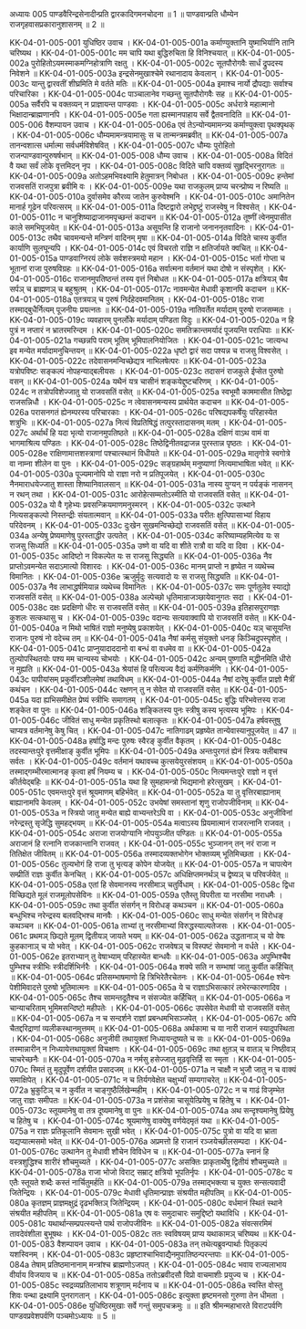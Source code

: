 




अध्यायः 005
पाण्डवैरिन्द्रसेनादीन्प्रति द्वारकादिगमनचोदना ॥ 1 ॥ पाण्डवान्प्रति धौम्येन राजगृहवासप्रकारानुशासनम् ॥ 2 ॥

KK-04-01-005-001	युधिष्ठिर उवाच ।
KK-04-01-005-001a	कर्माण्युक्तानि युष्माभिर्यानि तानि चरिष्यथ ।
KK-04-01-005-001c	मम चापि यथा बुद्धिरुचिता हि विनिश्चयात् ॥
KK-04-01-005-002a	पुरोहितोऽयमस्माकमग्निहोत्राणि रक्षतु ।
KK-04-01-005-002c	सूतपौरोगवैः सार्धं द्रुपदस्य निवेशने ॥
KK-04-01-005-003a	इन्द्रसेनमुखाश्चेमे रथानादाय केवलान् ।
KK-04-01-005-003c	यान्तु द्वारवतीं शीघ्रमिति मे वर्तते मतिः ॥
KK-04-01-005-004a	इमाश्च नार्यो द्रौपद्याः सर्वाश्च परिचारिका ।
KK-04-01-005-004c	पाञ्चालानेव गच्छन्तु सूतपौरोगवैः सह ॥
KK-04-01-005-005a	सर्वैरपि च वक्तव्यन् न प्राज्ञायन्त पाण्डवाः ।
KK-04-01-005-005c	अर्धरात्रे महात्मानो भिक्षादान्ब्राह्मणानपि ।
KK-04-01-005-005e	गता ह्यस्मानपाहाय सर्वे द्वैतवनादिति ॥
KK-04-01-005-006	वैशम्पायन उवाच ।
KK-04-01-005-006a	एवं तेऽन्योन्यमामन्त्र्य कर्माण्युक्त्वा पृथक्पृथक् ।
KK-04-01-005-006c	धौम्यमामन्त्रयामासुः स च तान्मन्त्रमब्रवीत् ॥
KK-04-01-005-007a	तानन्वशात्स धर्मात्मा सर्वधर्मविशेषवित् ।
KK-04-01-005-007c	धौम्यः पुरोहितो राजन्पाण्डवान्पुरुषर्षभान् ॥
KK-04-01-005-008	धौम्य उवाच ।
KK-04-01-005-008a	विदितं वै यथा सर्वं लोके वृत्तमिदन् नृप ।
KK-04-01-005-008c	विदिते चापि वक्तव्यं सुहृद्भिरनुरागतः ॥
KK-04-01-005-009a	अतोऽहमभिवक्ष्यामि हेतुमात्रन् निबोधत ।
KK-04-01-005-009c	हन्तेमां राजवसतिं राजपुत्रा ब्रवीमि वः ।
KK-04-01-005-009e	यथा राजकुलम् प्राप्य चरन्प्रोष्य न रिष्यति ॥
KK-04-01-005-010a	दुर्वासमेव कौरव्य जातेन कुरुवेश्मनि ।
KK-04-01-005-010c	अमानितेन मानार्ह गूढेन परिवत्सरम् ॥
KK-04-01-005-011a	दिष्टद्वारो लभेद्द्रष्टुं राजस्वेषु न विश्वसेत् ।
KK-04-01-005-011c	न चानुशिष्याद्राजानमपृच्छन्तं कदाचन ॥
KK-04-01-005-012a	तूष्णीं त्वेनमुपासीत काले समभिपूजयेत् ॥
KK-04-01-005-013a	असूयन्ति हि राजानो जनाननृतवादिनः ।
KK-04-01-005-013c	तथैव चावमन्यन्ते मन्त्रिणं वादिनम् मृषा ॥
KK-04-01-005-014a	विदिते चास्य कुर्वीत कार्याणि सुलघून्यपि ।
KK-04-01-005-014c	एवं विचरतो राज्ञि न क्षतिर्जायते क्वचित् ॥
KK-04-01-005-015a	पाण्डवाग्निरयं लोके सर्वशस्त्रमयो महान ।
KK-04-01-005-015c	भर्ता गोप्ता च भूतानां राजा पुरुषविग्रहः ॥
KK-04-01-005-016a	सर्वात्मना वर्तमानं यथा दोषो न संस्पृशेत् ।
KK-04-01-005-016c	राजानमुपतिष्ठन्तं तस्य वृत्तं निबोधत ॥
KK-04-01-005-017a	क्षत्रियञ् चैव सर्पञ् च ब्राह्मणञ् च बहुश्रुतम् ।
KK-04-01-005-017c	नावमन्येत मेधावी कृशानपि कदाचन ॥
KK-04-01-005-018a	एतत्रयञ् च पुरुषं निर्दहेदवमानितम् ।
KK-04-01-005-018c	राजा तस्माद्बुधैर्नित्यम् पूजनीयः प्रयत्नतः ॥
KK-04-01-005-019a	नातिवर्तेत मर्यादाम् पुरुषो राजसम्मतः ।
KK-04-01-005-019c	व्यवहारम् पुनर्लोके मर्यादाम् पण्डिता विदुः ॥
KK-04-01-005-020a	न हि पुत्रं न नप्तारं न भ्रातरमरिन्दम ।
KK-04-01-005-020c	समतिक्रान्तमर्यादं पूजयन्ति पराधिपाः ॥
KK-04-01-005-021a	गच्छन्नपि पराम् भूतिम् भूमिपालनियोजितः ।
KK-04-01-005-021c	जात्यन्ध इव मन्येत मर्यादामनुचिन्तयन् ॥
KK-04-01-005-022a	धृष्टो द्वारं सदा पश्यन्न च राजसु विश्वसेत् ।
KK-04-01-005-022c	तदेवासनमन्विच्छेद्यत्र नाभिलषेत्परः ॥
KK-04-01-005-023a	यत्रोपविष्टः सङ्कल्पं नोपहन्याद्बलीयसः ।
KK-04-01-005-023c	तदासनं राजकुले ईप्सेत पुरुषो वसन् ॥
KK-04-01-005-024a	यथैनं यत्र चासीनं शङ्कयेद्दुष्टचरिणम् ।
KK-04-01-005-024c	न तत्रोपविशेज्जातु यो राजवसतिं वसेत् ॥
KK-04-01-005-025a	स्वभूमौ काममासीत तिष्ठेद्वा राजसन्निधौ ।
KK-04-01-005-025c	न त्वेवासनमन्यस्य प्रार्थयेत कदाचन ॥
KK-04-01-005-026a	परासनगतं ह्येनम्परस्य परिचारकाः ।
KK-04-01-005-026c	परिषद्यपकर्षेयुः परिहास्येत शत्रुभिः ॥
KK-04-01-005-027a	नित्यं विप्रतिषिद्धं तत्पुरस्तादासनम् मतम् ।
KK-04-01-005-027c	अर्थार्थं हि यदा भृत्यो राजानमुपतिष्ठते ॥
KK-04-01-005-028a	दक्षिणं वाऽथ वामं वा भागमाश्रित्य पण्डितः ।
KK-04-01-005-028c	तिष्ठेद्विनीतवद्राजन्न पुरस्तान्न पृष्ठतः ।
KK-04-01-005-028e	राक्षिणामात्तशस्त्राणां पश्चात्स्थानं विधीयते ॥
KK-04-01-005-029a	मातृगोत्रे स्वगोत्रे वा नाम्ना शीलेन वा पुनः ।
KK-04-01-005-029c	सङ्ग्रहार्थम् मनुष्याणां नित्यमाभाषिता भवेत् ॥
KK-04-01-005-030a	पूज्यमानोपि यो राज्ञा नरो न प्रतिपूजयेत् ।
KK-04-01-005-030c	नैनमाराधयेज्जातु शास्ता शिष्यानिवालसान् ॥
KK-04-01-005-031a	नास्य युग्यन् न पर्यङ्कं नासनन् न रथन् तथा ।
KK-04-01-005-031c	आरोहेत्सम्मतोऽस्मीति यो राजवसतिं वसेत् ॥
KK-04-01-005-032a	यो वै गृहेभ्यः प्रवसन्क्रियमाणमनुस्मरन् ।
KK-04-01-005-032c	उत्थाने नित्यसङ्कल्पो निस्तन्द्रीः संयतात्मवान् ॥
KK-04-01-005-033a	परीतः क्षुत्पिपासाभ्यां विहाय परिदेवनम् ।
KK-04-01-005-033c	दुःखेन सुखमन्विच्छेद्यो राजवसतिं वसेत् ॥
KK-04-01-005-034a	अन्येषु प्रेष्यमाणेषु पुरस्ताद्धीर उत्पतेत् ।
KK-04-01-005-034c	करिष्याम्यहमित्येव यः स राजसु सिध्यति ॥
KK-04-01-005-035a	उष्णे वा यदि वा शीते रात्रौ वा यदि वा दिवा ।
KK-04-01-005-035c	आदिष्टो न विकल्पेत यः स राजसु सिद्ध्यति ॥
KK-04-01-005-036a	नैव प्राप्तोऽवमन्येत सदाऽमात्यो विशारदः ।
KK-04-01-005-036c	मानम् प्राप्तो न हृष्येत न व्यथेच्च विमानितः ।
KK-04-01-005-036e	ऋजुर्मृदुः सत्यवादो यः स राजसु सिद्ध्यति ॥
KK-04-01-005-037a	नैव लाभाद्धर्षमियान्न व्यथेच्च विमानितः ।
KK-04-01-005-037c	समः पूर्णतुलेव स्याद्यो राजवसतिं वसेत् ॥
KK-04-01-005-038a	अल्पेच्छो धृतिमान्राजञ्छायेवानुगतः सदा ।
KK-04-01-005-038c	दक्षः प्रदक्षिणो धीरः स राजवसतिं वसेत् ॥
KK-04-01-005-039a	इतिहासपुराणज्ञः कुशलः सत्कथासु च ।
KK-04-01-005-039c	वदान्यः सत्यवाक्वापि यो राजवसतिं वसेत् ॥
KK-04-01-005-040a	न मिथो भाषितं राज्ञो मनुष्येषु प्रकाशयेत् ।
KK-04-01-005-040c	यञ् चासूयन्ति राजानः पुरुषं नो वदेच्च तम् ॥
KK-04-01-005-041a	नैषां कर्मसु संयुक्तो धनङ् किञ्चिदुपस्पृशेत् ।
KK-04-01-005-041c	प्राप्नुयादाददानो वा बन्धं वा वधमेव वा ॥
KK-04-01-005-042a	तुल्योपस्थितयोः पश्य मम चान्यस्य चोभयोः ।
KK-04-01-005-042c	अन्यम् पुष्णाति मद्धीनमिति धीरो न मुह्यति ॥
KK-04-01-005-043a	श्रेयांसं हि परित्यज्य वैद्यं कर्मणिकर्मणि ।
KK-04-01-005-043c	पापीयांसम् प्रकुर्वीरञ्शीलमेषां तथाविधम् ॥
KK-04-01-005-044a	नैषां दारेषु कुर्वीत प्राज्ञो मैत्रीं कथंचन ।
KK-04-01-005-044c	रक्षणन् तु न सेवेत यो राजवसतिं वसेत् ॥
KK-04-01-005-045a	यदा ह्यभिसमीक्षेत प्रेष्यं स्त्रीभिः समागतम् ।
KK-04-01-005-045c	बुद्धिः परिभवेत्तस्य राजा शङ्केत वा पुनः ॥
KK-04-01-005-046a	शङ्कितस्य पुनः स्त्रीषु कस्य भृत्यस्य भूमिपः ।
KK-04-01-005-046c	जीवितं साधु मन्येत प्रकृतिस्थो बलात्कृतः ॥
KK-04-01-005-047a	हर्षवस्तुषु चाप्यत्र वर्तमानेषु केषु चित् ।
KK-04-01-005-047c	नातिगाढम् प्रहृष्येत तान्येवास्यानुपूजयेत् ॥ 47 ॥
KK-04-01-005-048a	हर्षाद्धि मन्दः पुरुषः स्वैरङ् कुर्वीत वैकृतम् ।
KK-04-01-005-048c	तदस्यान्तःपुरे वृत्तमीक्षाङ् कुर्वीत भूमिपः ॥
KK-04-01-005-049a	अन्तःपुरगतं ह्येनं स्त्रियः क्लीबाश्च सर्वतः ।
KK-04-01-005-049c	वर्तमानं यथावच्च कुत्सयेयुरसंशयम् ॥
KK-04-01-005-050a	तस्माद्गम्भीरमात्मानङ् कृत्वा हर्षं नियम्य च ।
KK-04-01-005-050c	नित्यमन्तःपुरे राज्ञो न वृत्तं कीर्तयेद्बहिः ॥
KK-04-01-005-051a	यथा हि सुमहामन्त्रो भिद्यमानो हरेत्सुखम् ।
KK-04-01-005-051c	एवमन्तःपुरे वृत्तं श्रूयमाणम् बहिर्भवेत् ॥
KK-04-01-005-052a	या तु वृत्तिरबाह्यानाम् बाह्यानामपि केवलम् ।
KK-04-01-005-052c	उभयेषां समस्तानां शृणु राजोपजीविनाम् ॥
KK-04-01-005-053a	न स्त्रियो जातु मन्येत बाह्ये वाभ्यन्तरेऽपि वा ।
KK-04-01-005-053c	अनुजीविनां नरेन्द्रस्तु सृजेद्धि सुमहद्भयम् ॥
KK-04-01-005-054a	मत्वाऽस्य प्रियमात्मानं राजरत्नानि राजवत् ।
KK-04-01-005-054c	अराजा राजयोग्यानि नोपयुञ्जीत पण्डितः ॥
KK-04-01-005-055a	अराजानं हि रत्नानि राजकान्तानि राजवत् ।
KK-04-01-005-055c	भुञ्जानन् तन् नरं राजा न तितिक्षेत जीवितम् ॥
KK-04-01-005-056a	तस्मादव्यक्तभोगेन भोक्तव्यम् भूतिमिच्छता ।
KK-04-01-005-056c	तुल्यभोगं हि राजा तु भृत्यङ् कोपेन योजयेत् ॥
KK-04-01-005-057a	न चापत्येन सम्प्रीतिं राज्ञः कुर्वीत केनचित् ।
KK-04-01-005-057c	अधिक्षिप्तमनर्थञ् च द्वेष्यञ् च परिवर्जयेत् ॥
KK-04-01-005-058a	एतां हि सेवमानस्य नरसीमाञ् चतुर्विधाम् ।
KK-04-01-005-058c	द्विधा विच्छिद्यते मूलं राजमूलोपसेविनः ॥
KK-04-01-005-059a	एतैस्तु विपरीता या नरसीमा नराधमैः ।
KK-04-01-005-059c	तथा कुर्वीत संसर्गन् न विरोधङ् कथञ्चन ॥
KK-04-01-005-060a	बन्धुभिश्च नरेन्द्रस्य बलवद्भिश्च मानवैः ।
KK-04-01-005-060c	साधु मन्येत संसर्गन् न विरोधङ् कथञ्चन ॥
KK-04-01-005-061a	ताभ्यां तु नरसीमाभ्यां विरुद्धस्याल्पतेजसः ।
KK-04-01-005-061c	प्रथमञ् छिद्यते मूलम् द्वितीयञ् जायते भयम् ॥
KK-04-01-005-062a	उद्धतानाञ् च यो वेषः कुहकानाञ् च यो भवेत् ।
KK-04-01-005-062c	राजवेषञ् च विस्पष्टं सेवमानो न वर्धते ।
KK-04-01-005-062e	इतराभ्यान् तु वेषाभ्याम् परिहास्येत बान्धवैः ॥
KK-04-01-005-063a	अपुम्भिश्चैव पुम्भिश्च स्त्रीभिः स्त्रीदर्शिभिर्नरैः ।
KK-04-01-005-064a	शक्ये सति न सम्भाषां जातु कुर्वीत कर्हिचित् ॥
KK-04-01-005-064c	प्रतिसम्भाषमाणो हि त्रिभिरेतैरचेतनः ।
KK-04-01-005-064e	श्येनः पेशीमिवादत्ते पुरुषो भूतिमात्मनः ॥
KK-04-01-005-065a	ये च राज्ञाऽभिसत्कारं लभेरन्कारणादिव ।
KK-04-01-005-065c	तैश्च सामन्तदूतैश्च न संसज्येत कर्हिचित् ॥
KK-04-01-005-066a	न चान्याचरिताम् भूमिमसन्दिष्टो महीपतेः ।
KK-04-01-005-066c	उपसेवेत मेधावी यो राजवसतिं वसेत् ॥
KK-04-01-005-067a	न च सन्दर्शने राज्ञां प्रबन्धमभिसञ्जपेत् ।
KK-04-01-005-067c	अपि चैतद्दरिद्राणां व्यलीकस्थानमुत्तमम् ॥
KK-04-01-005-068a	अर्थकामा च या नारी राजानं स्यादुपस्थिता ।
KK-04-01-005-068c	अनुजीवी तथायुक्तां निध्यायन्दुष्यते च सः ॥
KK-04-01-005-069a	तस्मान्नारीन् न निध्यायेत्तथायुक्तां विचक्षणः ।
KK-04-01-005-069c	तथा क्षुतञ् च वातञ् च निष्ठीवञ् चाचरेच्छनैः ॥
KK-04-01-005-070a	न नर्मसु हसेज्जातु मूढवृत्तिर्हि सा स्मृता ।
KK-04-01-005-070c	स्मितं तु मृदुपूर्वेण दर्शयीत प्रसादजम् ॥
KK-04-01-005-071a	न चाक्षौ न भुजौ जातु न च वाक्यं समाक्षिपेत् ।
KK-04-01-005-071c	न च तिर्यगवेक्षेत चक्षुर्भ्यां सम्यगाचरेत् ॥
KK-04-01-005-072a	भ्रुकुटिञ् च न कुर्वीत न चाङ्गुष्ठैर्लिखेन्महीम् ।
KK-04-01-005-072c	न च गाढं विजृम्भेत जातु राज्ञः समीपतः ॥
KK-04-01-005-073a	न प्रशंसेन्ना चासूयेत्प्रियेषु च हितेषु च ।
KK-04-01-005-073c	स्तूयमानेषु वा तत्र दूष्यमानेषु वा पुनः ॥
KK-04-01-005-074a	अथ सन्दृश्यमानेषु प्रियेषु च हितेषु च ।
KK-04-01-005-074c	श्रूयमाणेषु वाक्येषु वर्णयेदमृतं यथा ॥
KK-04-01-005-075a	न राज्ञः प्रतिकूलानि सेवमानः सुखी भवेत् ।
KK-04-01-005-075c	पुत्रो वा यदि वा भ्राता यद्यप्यात्मसमो भवेत् ॥
KK-04-01-005-076a	अप्रमत्तो हि राजानं रञ्जयेच्छीलसम्पदा ।
KK-04-01-005-076c	उत्थानेन तु मेधावी शौचेन विविधेन च ॥
KK-04-01-005-077a	स्नानं हि वस्त्रशुद्धिश्च शारीरं शौचमुच्यते ।
KK-04-01-005-077c	असक्तिः प्राकृतार्थेषु द्वितीयं शौचमुच्यते ॥
KK-04-01-005-078a	राजा भोजो विराट् सम्राट् क्षत्रियो भूपतिर्नृपः ।
KK-04-01-005-078c	य एतैः स्तूयते शब्दैः कस्तं नार्चितुमर्हति ॥
KK-04-01-005-079a	तस्माद्भक्त्या च युक्तः सन्सत्यवादी जितेन्द्रियः ।
KK-04-01-005-079c	मेधावी धृतिमान्प्राज्ञः संश्रयीत महीपतिम् ॥
KK-04-01-005-080a	कृतज्ञम् प्राज्ञमक्षुद्रं दृढभक्तिञ् जितेन्द्रियम् ।
KK-04-01-005-080c	वर्धमानं स्थितं स्थाने संश्रयीत महीपतिम् ॥
KK-04-01-005-081a	एष वः समुदाचारः समुद्दिष्टो यथाविधि ।
KK-04-01-005-081c	यथार्थान्सम्प्रपत्स्यन्ते पार्थ राजोपजीविनः ॥
KK-04-01-005-082a	संवत्सरमिमं तावदेवंशीला बुभूषथः ।
KK-04-01-005-082c	ततः स्वविषयम् प्राप्य यथाकामञ् चरिष्यथ ॥
KK-04-01-005-083	वैशम्पायन उवाच ।
KK-04-01-005-083a	तन् तथेत्यब्रुवन्पार्थाः पितृकल्पं यशस्विनम् ।
KK-04-01-005-083c	प्रहृष्टाश्चाभिवाद्यैनमुपातिष्ठन्परन्तपाः ॥
KK-04-01-005-084a	तेषाम् प्रतिष्ठमानानाम् मन्त्रांश्च ब्राह्मणोऽजपत् ।
KK-04-01-005-084c	भवाय राज्यलाभाय वीर्याय विजयाय च ॥
KK-04-01-005-085a	ततोऽब्रवीदसौ विप्रो वाचमाशीः प्रयुज्य च ।
KK-04-01-005-085c	स्वद्रव्यप्रतिलाभाय शत्रूणाम् मर्दनाय च ॥
KK-04-01-005-086a	स्वस्ति वोस्तु शिवः पन्था द्रक्ष्यामि पुनरागतान् ।
KK-04-01-005-086c	इत्युक्ता हृष्टमनसो गुरुणा तेन धीमता ।
KK-04-01-005-086e	युधिष्ठिरमुखाः सर्वे गन्तुं समुपचक्रमुः ॥ ॥
इति श्रीमन्महाभारते विराटपर्वणि पाण्डवप्रवेशपर्वणि पञ्चमोऽध्यायः ॥ 5 ॥
